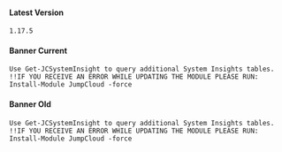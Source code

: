 #### Latest Version

```
1.17.5
```

#### Banner Current

```
Use Get-JCSystemInsight to query additional System Insights tables.
!!IF YOU RECEIVE AN ERROR WHILE UPDATING THE MODULE PLEASE RUN: Install-Module JumpCloud -force
```

#### Banner Old

```
Use Get-JCSystemInsight to query additional System Insights tables.
!!IF YOU RECEIVE AN ERROR WHILE UPDATING THE MODULE PLEASE RUN: Install-Module JumpCloud -force
```
